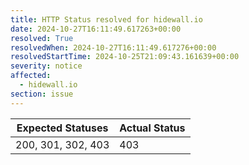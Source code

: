 ```yaml
---
title: HTTP Status resolved for hidewall.io
date: 2024-10-27T16:11:49.617263+00:00
resolved: True
resolvedWhen: 2024-10-27T16:11:49.617276+00:00
resolvedStartTime: 2024-10-25T21:09:43.161639+00:00
severity: notice
affected:
  - hidewall.io
section: issue
---
```


| Expected Statuses | Actual Status  |
|-------------------|----------------|
| 200, 301, 302, 403 | 403 |
